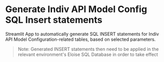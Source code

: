 # Generate Indiv API Model Config SQL Insert statements

Streamlit App to automatically generate SQL INSERT statements for Indiv API Model Configuration-related tables, based on selected
 parameters.
 
> Note: Generated INSERT statements then need to be applied in the relevant environment's Eloise SQL Database in order to take effect